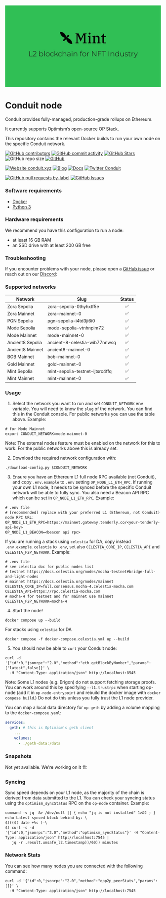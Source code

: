 ![Conduit](logo.png)

# Conduit node

Conduit provides fully-managed, production-grade rollups on Ethereum.

It currently supports Optimism’s open-source [OP Stack](https://stack.optimism.io/).

This repository contains the relevant Docker builds to run your own node on the specific Conduit network.

<!-- Badge row 1 - status -->

[![GitHub contributors](https://img.shields.io/github/contributors/conduitxyz/node)](https://github.com/conduitxyz/node/graphs/contributors)
[![GitHub commit activity](https://img.shields.io/github/commit-activity/w/conduitxyz/node)](https://github.com/conduitxyz/node/graphs/contributors)
[![GitHub Stars](https://img.shields.io/github/stars/conduitxyz/node)](https://github.com/conduitxyz/node/stargazers)
![GitHub repo size](https://img.shields.io/github/repo-size/conduitxyz/node)
[![GitHub](https://img.shields.io/github/license/conduitxyz/node?color=blue)](https://github.com/conduitxyz/node/blob/main/LICENSE)

<!-- Badge row 2 - links and profiles -->

[![Website conduit.xyz](https://img.shields.io/website-up-down-green-red/https/conduit.xyz.svg)](https://conduit.xyz)
[![Blog](https://img.shields.io/badge/blog-up-green)](https://conduit.xyz/blog)
[![Docs](https://img.shields.io/badge/docs-up-green)](https://conduit-xyz.notion.site/Documentation-a823096e3439465bb9a8a5f22d36638c)
[![Twitter Conduit](https://img.shields.io/twitter/follow/conduitxyz?style=social)](https://twitter.com/conduitxyz)

<!-- Badge row 3 - detailed status -->

[![GitHub pull requests by-label](https://img.shields.io/github/issues-pr-raw/conduitxyz/node.svg)](https://github.com/conduitxyz/node/pulls)
[![GitHub Issues](https://img.shields.io/github/issues-raw/conduitxyz/node.svg)](https://github.com/conduitxyz/node/issues)

### Software requirements

- [Docker](https://docs.docker.com/desktop/)
- [Python 3](https://www.python.org/downloads/)

### Hardware requirements

We recommend you have this configuration to run a node:

- at least 16 GB RAM
- an SSD drive with at least 200 GB free

### Troubleshooting

If you encounter problems with your node, please open a [GitHub issue](https://github.com/conduitxyz/node/issues/new/choose) or reach out on our [Discord](https://discord.com/invite/X5Yn3NzVRh):

### Supported networks

| Network      | Slug                    | Status |
| ------------ | ----------------------- | :----: |
| Zora Sepolia | zora-sepolia-0thyhxtf5e |   ✅   |
| Zora Mainnet | zora-mainnet-0          |   ✅   |
| PGN Sepolia  | pgn-sepolia-i4td3ji6i0  |   ✅   |
| Mode Sepolia | mode-sepolia-vtnhnpim72 |   ✅   |
| Mode Mainnet | mode-mainnet-0	         |   ✅   |
| Ancient8 Sepolia | ancient-8-celestia-wib77nnwsq |   ✅   |
| Ancient8 Mainnet | ancient8-mainnet-0  |   ✅   |
| BOB Mainnet  | bob-mainnet-0           |   ✅   |
| Gold Mainnet | gold-mainnet-0          |   ✅   |
| Mint Sepolia | mint-sepolia-testnet-ijtsrc4ffq |   ✅   |
| Mint Mainnet | mint-mainnet-0          |   ✅   |

### Usage

1. Select the network you want to run and set `CONDUIT_NETWORK` env variable. You will need to know the `slug` of the network. You can find this in the Conduit console. For public networks you can use the table above. Example:

```
# for Mode Mainnet
export CONDUIT_NETWORK=mode-mainnet-0
```

Note: The external nodes feature must be enabled on the network for this to work. For the public networks above this is already set.

2. Download the required network configuration with:

```
./download-config.py $CONDUIT_NETWORK
```

3. Ensure you have an Ethereum L1 full node RPC available (not Conduit), and copy `.env.example` to `.env` setting `OP_NODE_L1_ETH_RPC`. If running your own L1 node, it needs to be synced before the specific Conduit network will be able to fully sync. You also need a Beacon API RPC which can be set in `OP_NODE_L1_ETH_RPC`. Example:

```
# .env file
# [recommended] replace with your preferred L1 (Ethereum, not Conduit) node RPC URL:
OP_NODE_L1_ETH_RPC=https://mainnet.gateway.tenderly.co/<your-tenderly-api-key>
OP_NODE_L1_BEACON=<beacon api rpc>
```

If you are running a stack using `celestia` for DA, copy instead `.env.example.celestia` to `.env`, set also `CELESTIA_CORE_IP`, `CELESTIA_API` and `CELESTIA_P2P_NETWORK`. Example:

```
# .env file
# see celestia doc for public nodes list
# testnet https://docs.celestia.org/nodes/mocha-testnet#bridge-full-and-light-nodes
# mainnet https://docs.celestia.org/nodes/mainnet
CELESTIA_CORE_IP=full.consensus.mocha-4.celestia-mocha.com
CELESTIA_API=https://rpc.celestia-mocha.com
# mocha-4 for testnet and for mainnet use mainnet
CELESTIA_P2P_NETWORK=mocha-4
```

4. Start the node!

```
docker compose up --build
```

For stacks using `celestia` for DA
```
docker compose -f docker-compose.celestia.yml up --build
```

5. You should now be able to `curl` your Conduit node:

```
curl -d '{"id":0,"jsonrpc":"2.0","method":"eth_getBlockByNumber","params":["latest",false]}' \
  -H "Content-Type: application/json" http://localhost:8545
```

Note: Some L1 nodes (e.g. Erigon) do not support fetching storage proofs. You can work around this by specifying `--l1.trustrpc` when starting op-node (add it in `op-node-entrypoint` and rebuild the docker image with `docker compose build`.) Do not do this unless you fully trust the L1 node provider.

You can map a local data directory for `op-geth` by adding a volume mapping to the `docker-compose.yaml`:

```yaml
services:
  geth: # this is Optimism's geth client
    ...
    volumes:
      - ./geth-data:/data
```

### Snapshots

Not yet available. We're working on it 🏗️

### Syncing

Sync speed depends on your L1 node, as the majority of the chain is derived from data submitted to the L1. You can check your syncing status using the `optimism_syncStatus` RPC on the `op-node` container. Example:

```
command -v jq  &> /dev/null || { echo "jq is not installed" 1>&2 ; }
echo Latest synced block behind by: \
$((($( date +%s )-\
$( curl -s -d '{"id":0,"jsonrpc":"2.0","method":"optimism_syncStatus"}' -H "Content-Type: application/json" http://localhost:7545 |
   jq -r .result.unsafe_l2.timestamp))/60)) minutes
```

### Network Stats

You can see how many nodes you are connected with the following command:

```
curl -d '{"id":0,"jsonrpc":"2.0","method":"opp2p_peerStats","params":[]}' \
  -H "Content-Type: application/json" http://localhost:7545
```
